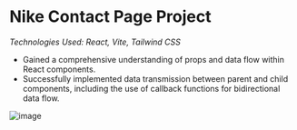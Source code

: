 # Nike Contact Page Project

_Technologies Used: React, Vite, Tailwind CSS_
- Gained a comprehensive understanding of props and data flow within React components.
- Successfully implemented data transmission between parent and child components, including the use of callback functions for bidirectional data flow.
  
![image](https://github.com/devensinghbhagtani/Dealing-with-React/assets/67409912/278dd463-f1ae-4e03-80c2-0f83a9dd31a6)
